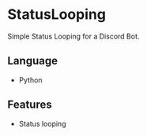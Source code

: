 # StatusLooping
Simple Status Looping for a Discord Bot.

## Language 
- Python

## Features
- Status looping
